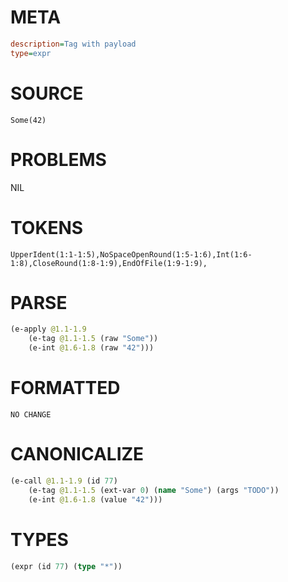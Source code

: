 # META
~~~ini
description=Tag with payload
type=expr
~~~
# SOURCE
~~~roc
Some(42)
~~~
# PROBLEMS
NIL
# TOKENS
~~~zig
UpperIdent(1:1-1:5),NoSpaceOpenRound(1:5-1:6),Int(1:6-1:8),CloseRound(1:8-1:9),EndOfFile(1:9-1:9),
~~~
# PARSE
~~~clojure
(e-apply @1.1-1.9
	(e-tag @1.1-1.5 (raw "Some"))
	(e-int @1.6-1.8 (raw "42")))
~~~
# FORMATTED
~~~roc
NO CHANGE
~~~
# CANONICALIZE
~~~clojure
(e-call @1.1-1.9 (id 77)
	(e-tag @1.1-1.5 (ext-var 0) (name "Some") (args "TODO"))
	(e-int @1.6-1.8 (value "42")))
~~~
# TYPES
~~~clojure
(expr (id 77) (type "*"))
~~~
